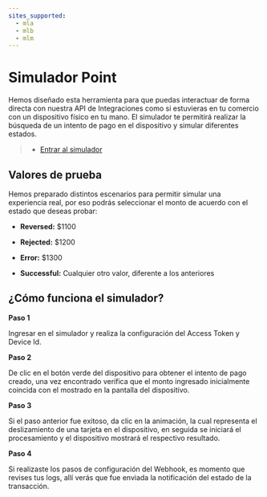 ```yaml
---
sites_supported:
  - mla
  - mlb
  - mlm
---
```


# Simulador Point

Hemos diseñado esta herramienta para que puedas interactuar de forma directa con nuestra API de Integraciones como si estuvieras en tu comercio con un dispositivo físico en tu mano. El simulador te permitirá realizar la búsqueda de un intento de pago en el dispositivo y simular diferentes estados.

> - [Entrar al simulador](https://api.mercadopago.com/point/integrator-simulator/device?ignoreapidoc=true)

## Valores de prueba

Hemos preparado distintos escenarios para permitir simular una experiencia real, por eso podrás seleccionar el monto de acuerdo con el estado que deseas probar:

- **Reversed:** $1100

- **Rejected:** $1200

- **Error:** $1300

- **Successful:** Cualquier otro valor, diferente a los anteriores

## ¿Cómo funciona el simulador?

**Paso 1**

Ingresar en el simulador y realiza la configuración del Access Token y Device Id.

**Paso 2**

De clic en el botón verde del dispositivo para obtener el intento de pago creado, una vez encontrado verifica que el monto ingresado inicialmente coincida con el mostrado en la pantalla del dispositivo.

**Paso 3**

Si el paso anterior fue exitoso, da clic en la animación, la cual representa el deslizamiento de una tarjeta en el dispositivo, en seguida se iniciará el procesamiento y el dispositivo mostrará el respectivo resultado.

**Paso 4**

Si realizaste los pasos de configuración del Webhook, es momento que revises tus logs, allí verás que fue enviada la notificación del estado de la transacción.